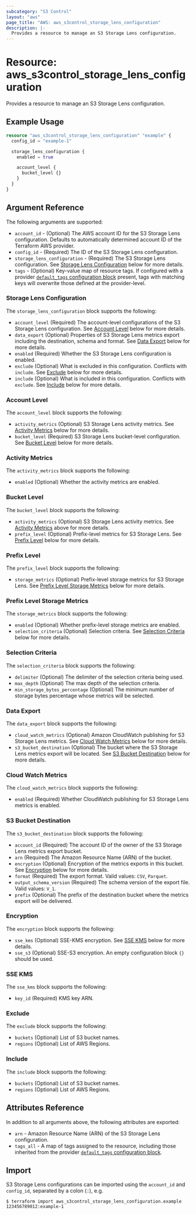 ```yaml
---
subcategory: "S3 Control"
layout: "aws"
page_title: "AWS: aws_s3control_storage_lens_configuration"
description: |-
  Provides a resource to manage an S3 Storage Lens configuration.
---
```


# Resource: aws_s3control_storage_lens_configuration

Provides a resource to manage an S3 Storage Lens configuration.

## Example Usage

```terraform
resource "aws_s3control_storage_lens_configuration" "example" {
  config_id = "example-1"

  storage_lens_configuration {
    enabled = true

    account_level {
      bucket_level {}
    }
  }
}
```

## Argument Reference

The following arguments are supported:

* `account_id` - (Optional) The AWS account ID for the S3 Storage Lens configuration. Defaults to automatically determined account ID of the Terraform AWS provider.
* `config_id` - (Required) The ID of the S3 Storage Lens configuration.
* `storage_lens_configuration` - (Required) The S3 Storage Lens configuration. See [Storage Lens Configuration](#storage-lens-configuration) below for more details.
* `tags` - (Optional) Key-value map of resource tags. If configured with a provider [`default_tags` configuration block](https://registry.terraform.io/providers/hashicorp/aws/latest/docs#default_tags-configuration-block) present, tags with matching keys will overwrite those defined at the provider-level.

### Storage Lens Configuration

The `storage_lens_configuration` block supports the following:

* `account_level` (Required) The account-level configurations of the S3 Storage Lens configuration. See [Account Level](#account-level) below for more details.
* `data_export` (Optional) Properties of S3 Storage Lens metrics export including the destination, schema and format. See [Data Export](#data-export) below for more details.
* `enabled` (Required) Whether the S3 Storage Lens configuration is enabled.
* `exclude` (Optional) What is excluded in this configuration. Conflicts with `include`. See [Exclude](#exclude) below for more details.
* `include` (Optional) What is included in this configuration. Conflicts with `exclude`. See [Include](#include) below for more details.

### Account Level

The `account_level` block supports the following:

* `activity_metrics` (Optional) S3 Storage Lens activity metrics. See [Activity Metrics](#activity-metrics) below for more details.
* `bucket_level` (Required) S3 Storage Lens bucket-level configuration. See [Bucket Level](#bucket-level) below for more details.

### Activity Metrics

The `activity_metrics` block supports the following:

* `enabled` (Optional) Whether the activity metrics are enabled.

### Bucket Level

The `bucket_level` block supports the following:

* `activity_metrics` (Optional) S3 Storage Lens activity metrics. See [Activity Metrics](#activity-metrics) above for more details.
* `prefix_level` (Optional) Prefix-level metrics for S3 Storage Lens. See [Prefix Level](#prefix-level) below for more details.

### Prefix Level

The `prefix_level` block supports the following:

* `storage_metrics` (Optional) Prefix-level storage metrics for S3 Storage Lens. See [Prefix Level Storage Metrics](#prefix-level-storage-metrics) below for more details.

### Prefix Level Storage Metrics

The `storage_metrics` block supports the following:

* `enabled` (Optional) Whether prefix-level storage metrics are enabled.
* `selection_criteria` (Optional) Selection criteria. See [Selection Criteria](#selection-criteria) below for more details.

### Selection Criteria

The `selection_criteria` block supports the following:

* `delimiter` (Optional) The delimiter of the selection criteria being used.
* `max_depth` (Optional) The max depth of the selection criteria.
* `min_storage_bytes_percentage` (Optional) The minimum number of storage bytes percentage whose metrics will be selected.

### Data Export

The `data_export` block supports the following:

* `cloud_watch_metrics` (Optional) Amazon CloudWatch publishing for S3 Storage Lens metrics. See [Cloud Watch Metrics](#cloud-watch-metrics) below for more details.
* `s3_bucket_destination` (Optional) The bucket where the S3 Storage Lens metrics export will be located. See [S3 Bucket Destination](#s3-bucket-destination) below for more details.

### Cloud Watch Metrics

The `cloud_watch_metrics` block supports the following:

* `enabled` (Required) Whether CloudWatch publishing for S3 Storage Lens metrics is enabled.

### S3 Bucket Destination

The `s3_bucket_destination` block supports the following:

* `account_id` (Required) The account ID of the owner of the S3 Storage Lens metrics export bucket.
* `arn` (Required) The Amazon Resource Name (ARN) of the bucket.
* `encryption` (Optional) Encryption of the metrics exports in this bucket. See [Encryption](#encryption) below for more details.
* `format` (Required) The export format. Valid values: `CSV`, `Parquet`.
* `output_schema_version` (Required) The schema version of the export file. Valid values: `V_1`.
* `prefix` (Optional) The prefix of the destination bucket where the metrics export will be delivered.

### Encryption

The `encryption` block supports the following:

* `sse_kms` (Optional) SSE-KMS encryption. See [SSE KMS](#sse-kms) below for more details.
* `sse_s3` (Optional) SSE-S3 encryption. An empty configuration block `{}` should be used.

### SSE KMS

The `sse_kms` block supports the following:

* `key_id` (Required) KMS key ARN.

### Exclude

The `exclude` block supports the following:

* `buckets` (Optional) List of S3 bucket names.
* `regions` (Optional) List of AWS Regions.

### Include

The `include` block supports the following:

* `buckets` (Optional) List of S3 bucket names.
* `regions` (Optional) List of AWS Regions.

## Attributes Reference

In addition to all arguments above, the following attributes are exported:

* `arn` - Amazon Resource Name (ARN) of the S3 Storage Lens configuration.
* `tags_all` - A map of tags assigned to the resource, including those inherited from the provider [`default_tags` configuration block](https://registry.terraform.io/providers/hashicorp/aws/latest/docs#default_tags-configuration-block).

## Import

S3 Storage Lens configurations can be imported using the `account_id` and `config_id`, separated by a colon (`:`), e.g.

```
$ terraform import aws_s3control_storage_lens_configuration.example 123456789012:example-1
```
